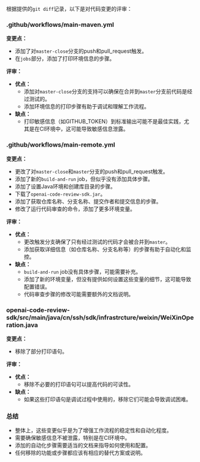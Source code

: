 根据提供的`git diff`记录，以下是对代码变更的评审：

### .github/workflows/main-maven.yml

**变更点：**
- 添加了对`master-close`分支的push和pull_request触发。
- 在`jobs`部分，添加了打印环境信息的步骤。

**评审：**
- **优点：**
  - 添加对`master-close`分支的支持可以确保在合并到`master`分支前代码是经过测试的。
  - 添加环境信息的打印步骤有助于调试和理解工作流程。
- **缺点：**
  - 打印敏感信息（如GITHUB_TOKEN）到标准输出可能不是最佳实践，尤其是在CI环境中，这可能导致敏感信息泄露。

### .github/workflows/main-remote.yml

**变更点：**
- 更改了对`master-close`和`master`分支的push和pull_request触发。
- 添加了新的`build-and-run` job，但似乎没有添加具体步骤。
- 添加了设置Java环境和创建库目录的步骤。
- 下载了`openai-code-review-sdk.jar`。
- 添加了获取仓库名称、分支名称、提交作者和提交信息的步骤。
- 修改了运行代码审查的命令，添加了更多环境变量。

**评审：**
- **优点：**
  - 更改触发分支确保了只有经过测试的代码才会被合并到`master`。
  - 添加获取详细信息（如仓库名称、分支名称等）的步骤有助于自动化和监控。
- **缺点：**
  - `build-and-run` job没有具体步骤，可能需要补充。
  - 添加了新的环境变量，但没有提供如何设置这些变量的细节，这可能导致配置错误。
  - 代码审查步骤的修改可能需要额外的文档说明。

### openai-code-review-sdk/src/main/java/cn/ssh/sdk/infrastrcture/weixin/WeiXinOperation.java

**变更点：**
- 移除了部分打印语句。

**评审：**
- **优点：**
  - 移除不必要的打印语句可以提高代码的可读性。
- **缺点：**
  - 如果这些打印语句是调试过程中使用的，移除它们可能会导致调试困难。

### 总结
- 整体上，这些变更似乎是为了增强工作流程的稳定性和自动化程度。
- 需要确保敏感信息不被泄露，特别是在CI环境中。
- 添加的自动化步骤需要适当的文档来指导如何使用和配置。
- 任何移除的功能或步骤都应该有相应的替代方案或说明。